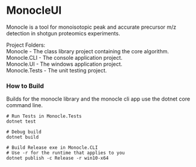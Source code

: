 # MonocleUI

Monocle is a tool for monoisotopic peak and accurate precursor m/z detection in shotgun proteomics experiments.

Project Folders:  
Monocle - The class library project containing the core algorithm.  
Monocle.CLI - The console application project.  
Monocle.UI - The windows application project.  
Monocle.Tests - The unit testing project.  

### How to Build
Builds for the monocle library and the monocle cli app use the dotnet core command line.

    # Run Tests in Monocle.Tests
	dotnet test
	
    # Debug build
    dotnet build
	
	# Build Release exe in Monocle.CLI
	# Use -r for the runtime that applies to you
	dotnet publish -c Release -r win10-x64


